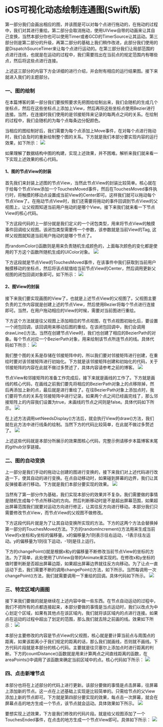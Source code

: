 # iOS可视化动态绘制连通图(Swift版)
第一部分我们会画出相应的图，并该图是可以对每个点进行拖动的，在拖动的过程中，我们对其进行重绘。第二部分会取消拖动，使用UIView自带的动画来让其自己变换，当然本部分你也可以使用Timer或者GCD的TimerSource让其运动。第三部分则是第二部分的升级，再第二部分的基础上我们稍作改进，此部分我们使用的是DispatchSourceTimer来让每个点进行运动的。在第三部分我们让局部范围的点进行连线，也就是在运动的过程中，我们需要找出在当前点的规定范围内有哪些点，然后将这些点进行连接。

上述这三部分的内容下方会详细的进行介绍，并会附有相应的运行结果图。接下来就进入我们的主题部分。

 

### 一、图的绘制

在本篇博客的第一部分我们要按照要求先把图给绘制出来，我们会随机的生成几个坐标点，然后在这些坐标点上添加上View，然后再将这些坐标点使用Bezier进行连接。当然，在连接时我们使用的是邻接矩阵来记录的每两点之间的关系。在绘制的过程中，我们会随机的为每个点每条边分配颜色。

当相应的图绘制好后，我们需要为每个点添加上Move事件，在对每个点进行拖动时，我们会及时的重新绘制整个图的关系。下方就是我们本部分要实现内容的运行效果，如下所示：
![](http://images2015.cnblogs.com/blog/545446/201612/545446-20161222114008323-1662236809.gif)　

如果理解了数据结构中图的构建，实现上述效果，并不困难。解析来我们就来看一下实现上述效果的核心代码。

 

#### 1、图的节点View的封装

首先我们来封装上述图的节点View，当然此节点View的封装比较简单。核心就在于给每个节点View添加一个TouchesMoved事件，然后在TouchesMoved事件执行时，将触摸的移动点设置成当前View的Center即可。这样我们就可以拖动每个节点View了。在拖动节点View时，我们还需要将拖动的事件回调到节点View的父视图上，让父视图知道当前用户拖动的是哪个View。接下来我们就来看一下节点View的核心代码。

下方这段代码的上一部分就是我们定义的一个闭包类型，用来将节点View的触摸事件回调给父视图。该闭包类型需要传一个参数，该参数就是当前View的Tag, 这样父视图就知道当前用户拖动的是哪个节点了。

而randomColor()函数则是用来负责随机生成颜色的，上面每次颜色的变化都是使用的下方这个函数所随机生成的UIColor对象。
![](http://images2015.cnblogs.com/blog/545446/201612/545446-20161222145503307-1919382538.png)
　　

 

下方这段就是节点View的TouchesMoved事件，在该事件中我们获取到当前用户触摸移动的坐标点，然后将该点赋值给当前节点View的Center，然后调用更新父视图的闭包回调对象即可。如下所示：
![](http://images2015.cnblogs.com/blog/545446/201612/545446-20161222150328932-1113585708.png)
　　

 

#### 2、图View的封装

接下来我们要实现画图的View了，也就是上述节点View的父视图了。父视图主要负责的工作内容就是创建上述的节点View，然后使用Bezier将每个节点进行连接即可。当然，在用户拖动相应的View的时候，需要对当前图进行重绘。

下方这个方法就是往父视图上添加相应的节点视图，在节点视图初始化后，要设置一个闭包回调，该回调用来移动后图的重绘。在该闭包回调中，我们会调用drawLine()方法。当然在创建节点View时，我们也创建了相应的BezierPath的对象。每个节点对应一个BezierPath对象，用来绘制该节点所连节点的线。具体代码如下所示：
![](http://images2015.cnblogs.com/blog/545446/201612/545446-20161222150958339-403294211.png)
　　

 

我们整个图的关系是存储在邻接矩阵中的，所以我们要对邻接矩阵进行创建，在重绘时要对该邻接矩阵进行初始化。下方就是该邻接矩阵创建和初始化的代码，关于邻接矩阵的内容在此就不做过多赘述了，具体内容请参考之前的博客。
![](http://images2015.cnblogs.com/blog/545446/201612/545446-20161222151741182-946112528.png)
　　

 

节点View和邻接矩阵的准备工作完成后，接下来就是画线的工作了。下方就是画线的核心代码，在画线之前我们要先将相应的BezierPath对象上的点移除掉，然后再添加上新的点，最后就是进行重绘了。在往BezierPath对象上添加点时，我们要将节点的关系在邻接矩阵中进行记录。如果两个点之间已经画完线了，那么邻接矩阵上的内容我们设置为true，未画线的节点之间则是false。具体代码如下所示。
![](http://images2015.cnblogs.com/blog/545446/201612/545446-20161222152256917-1532959447.png)
　　

 

在上述方法调用setNeedsDisplay()方法后，就会执行View的draw()方法，我们就在此方法中进行线条的绘制。当然下方的代码比较简单，在此就不做过多赘述了。 
![](http://images2015.cnblogs.com/blog/545446/201612/545446-20161222152805089-1190224129.png)

上述这些代码就是本部分所展示的效果图核心代码，完整示例请移步本篇博客末尾的github分享链接。

 

### 二、图的自动变换

上一部分是我们手动的拖动让创建的图进行变换的，接下来我们对上述代码进行改造一下，使其自动的进行变换。在点自动移动时，如果碰到屏幕的边界，我们让其反弹接着进行移动。下方就是我们本部分要实现的效果。
![](http://images2015.cnblogs.com/blog/545446/201612/545446-20161222114024276-1780829261.gif)
　　

当然有了第一部分作为基础，我们实现本部分的效果并不复杂。我们需要做的事情是随机生成每个节点所移动的方向。然后判断移动时是不是超出屏幕范围，如果超出屏幕范围我们就要对运动方向进行修正，让其往反方向进行移动。本部分我们只需要修改节点View，而节点View的父视图不做修改。

下方这段代码片就是为了让其自动变换所实现的方法。下方的这两个方法会替换掉第一部分的TouchesMoved方法。下方的randomIncrement()方法用来生成当前View的x坐标和y坐标的偏移量。x的偏移量为1则表示往右运动，-1表示往左运动。y的偏移量为1则往下运动，-1则是往上运行。

下方的changePoint()就是根据x和y的偏移量不断修改当前节点View的坐标的方法。为了简单，此处使用了UIView自带的Animate来实现的。在修改x和y坐标的值时要判断是否超出屏幕边距，如果超出屏幕边界就往反方向移动。为了让点一直运动下去，我们需要不断的调用changePoint()方法，如下所示。当然每调用一次changePoint()方法，我们就需要调用一下重绘的回调。具体代码如下所示。
![](http://images2015.cnblogs.com/blog/545446/201612/545446-20161222155030886-2130325466.png)
　　

 

### 三、特定区域内画图

接下来我们要做的就是继续在上述内容中做一些东西。在节点自动运动的过程中，我们不把所有的点都连接起来，本部分要做的事情是当点运动时，我们以改点为中心划定个区域，如果有其他点在该区域内，我们就将该区域内的点进行连接。如果点在运动的过程中超出了划定的范围，那么我们就去除之前画的线。效果如下所示：
![](http://images2015.cnblogs.com/blog/545446/201612/545446-20161222114026682-1249479486.gif)
　　

本部分主要修改的内容是节点View的父视图，核心就是要计算当前点与周围点的距离，如果该距离小于我们规定的距离的话，那么我们就画线，否则就不画线。下方代码片段就是本部分的核心代码。主要就是往贝塞尔上添加点时进行距离的判断。下方的countDistance()函数就是用来计算两点之间直线距离的函数，在areaPoints()中调用了该函数来确定当前区域中的点。核心代码如下所示：
![](http://images2015.cnblogs.com/blog/545446/201612/545446-20161222160523464-1620306226.png)
　　

 

### 四、点击新增节点

本部分也将在上述部分的代码上进行更新。该部分要做的事情是点击屏幕，往屏幕上添加新的节点。这一点在上述基础上实现是比较简单的。只需给节点的父View添加上新的节点即可。下方就是第四部分要实现的效果，每点击一次屏幕，就会在屏幕点击的地方生成一个节点，该节点就会运动。具体效果如下所示。
![](http://images2015.cnblogs.com/blog/545446/201612/545446-20161222170309401-1054106911.gif)
　　

要想实现上述效果，下方是我们修改的代码片段。就是给父视图添加了一个TouchesEnded事件，在点击的地方生成一个节点View即可。具体如下所示：
![](http://images2015.cnblogs.com/blog/545446/201612/545446-20161222171851276-157454121.png)

　　
